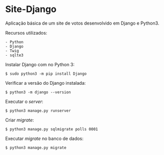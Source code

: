 # Site-Django
Aplicação básica de um site de votos desenvolvido em Django e Python3.

Recursos utilizados:

    - Python
    - Django
    - Twig
    - sqlte3
    
Instalar Django com no Python 3:

    $ sudo python3 -m pip install Django
    
Verificar a versão do Django instalada:

    $ python3 -m django --version

Executar o *server*:

    $ python3 manage.py runserver
    
Criar *migrate*:

    $ python3 manage.py sqlmigrate polls 0001
    
Executar *migrate* no banco de dados:

    $ python3 manage.py migrate